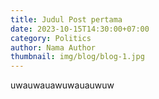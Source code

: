 ```yaml
---
title: Judul Post pertama
date: 2023-10-15T14:30:00+07:00
category: Politics
author: Nama Author
thumbnail: img/blog/blog-1.jpg
---
```

uwauwauawuwauauwuw
